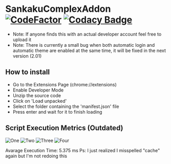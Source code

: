 # SankakuComplexAddon [![CodeFactor](https://www.codefactor.io/repository/github/disrc/sankakucomplexaddon/badge/main)](https://www.codefactor.io/repository/github/disrc/sankakucomplexaddon/overview/main) [![Codacy Badge](https://app.codacy.com/project/badge/Grade/c4f9fe122157426498d7502c792c214c)](https://www.codacy.com/gh/Disrc/SankakuComplexAddon/dashboard?utm_source=github.com&amp;utm_medium=referral&amp;utm_content=Disrc/SankakuComplexAddon&amp;utm_campaign=Badge_Grade)

- Note: If anyone finds this with an actual developer account feel free to upload it
- Note: There is currently a small bug when both automatic login and automatic theme are enabled at the same time, it will be fixed in the next version (2.01)

## How to install

- Go to the Extensions Page (chrome://extensions)
- Enable Developer Mode
- Unzip the source code
- Click on 'Load unpacked'
- Select the folder containing the 'manifest.json' file
- Press enter and wait for it to finish loading

## Script Execution Metrics (Outdated)

![One](https://user-images.githubusercontent.com/89601602/131110623-f9bed3c5-f3f0-478c-b32d-1efca3a2506c.PNG)
![Two](https://user-images.githubusercontent.com/89601602/131110627-ce340184-93c9-457e-b8f2-9507d04a94cd.PNG)
![Three](https://user-images.githubusercontent.com/89601602/131110725-1b550e0b-6e6e-49a0-8939-b50e835a0936.PNG)
![Four](https://user-images.githubusercontent.com/89601602/131110625-0162f2d8-40a8-4105-b1d3-0774474a1504.PNG)

Avarage Execution Time: 5.375 ms
Ps: I just realized I misspelled "cache" again but I'm not redoing this

